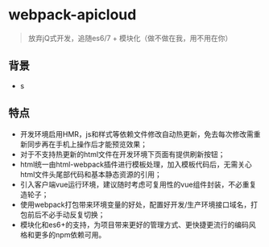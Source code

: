# webpack-apicloud

> 放弃jQ式开发，追随es6/7 + 模块化（做不做在我，用不用在你）

## 背景

- s

## 特点

- 开发环境启用HMR，js和样式等依赖文件修改自动热更新，免去每次修改需重新同步再在手机上操作后才能预览效果；
- 对于不支持热更新的html文件在开发环境下页面有提供刷新按钮；
- html统一由html-webpack插件进行模板处理，加入模板代码后，无需关心html文件头尾部代码和基本静态资源的引用；
- 引入客户端vue运行环境，建议随时考虑可复用性的vue组件封装，不必重复造轮子；
- 使用webpack打包带来环境变量的好处，配置好开发/生产环境接口域名，打包前后不必手动反复切换；
- 模块化和es6+的支持，为项目带来更好的管理方式、更快捷更流行的编码风格和更多的npm依赖可用。